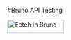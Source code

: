 #Bruno API Testing

[<img src="https://fetch.usebruno.com/button.svg" alt="Fetch in Bruno" style="width: 130px; height: 30px;" width="128" height="32">](https://fetch.usebruno.com?url=https%3A%2F%2Fgithub.com%2Fthetestinginstinct%2FBrunoAPITesting.git "target=_blank rel=noopener noreferrer")